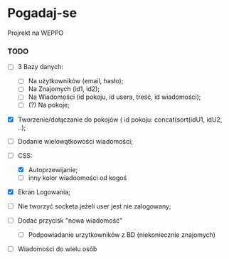 # Pogadaj-se
Projrekt na WEPPO
### TODO

- [ ] 3 Bazy danych:
    - [ ] Na użytkowników (email, hasło);
    - [ ] Na Znajomych (id1, id2);
    - [ ] Na Wiadomości (id pokoju, id usera, treść, id wiadomości);
    - [ ] (?) Na pokoje;

- [x] Tworzenie/dołączanie do pokojów ( id pokoju: concat(sort(idU1, idU2, ..);
- [ ] Dodanie wielowątkowości wiadomości;
- [ ] CSS:
    - [x] Autoprzewijanie;
    - [ ] inny kolor wiadoomości od kogoś
- [x] Ekran Logowania;
- [ ] Nie tworzyć socketa jeżeli user jest nie zalogowany;
- [ ] Dodać przycisk "nowa wiadomość"
    - [ ] Podpowiadanie urzytkowników z BD (niekoniecznie znajomych)
- [ ] Wiadomości do wielu osób




